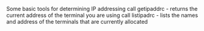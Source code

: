 Some basic tools for determining IP addressing
call getipaddrc - returns the current address of the terminal you are using
call listipadrc - lists the names and address of the terminals that are currently allocated
